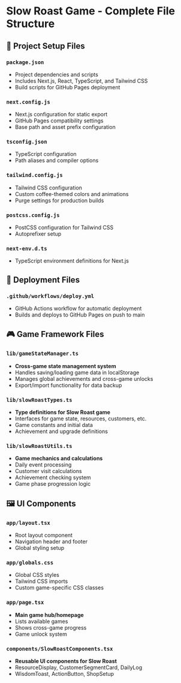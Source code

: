 # Slow Roast Game - Complete File Structure

## 📁 Project Setup Files

### `package.json`
- Project dependencies and scripts
- Includes Next.js, React, TypeScript, and Tailwind CSS
- Build scripts for GitHub Pages deployment

### `next.config.js` 
- Next.js configuration for static export
- GitHub Pages compatibility settings
- Base path and asset prefix configuration

### `tsconfig.json`
- TypeScript configuration
- Path aliases and compiler options

### `tailwind.config.js`
- Tailwind CSS configuration
- Custom coffee-themed colors and animations
- Purge settings for production builds

### `postcss.config.js`
- PostCSS configuration for Tailwind CSS
- Autoprefixer setup

### `next-env.d.ts`
- TypeScript environment definitions for Next.js

## 🚀 Deployment Files

### `.github/workflows/deploy.yml`
- GitHub Actions workflow for automatic deployment
- Builds and deploys to GitHub Pages on push to main

## 🎮 Game Framework Files

### `lib/gameStateManager.ts`
- **Cross-game state management system**
- Handles saving/loading game data in localStorage
- Manages global achievements and cross-game unlocks
- Export/import functionality for data backup

### `lib/slowRoastTypes.ts`
- **Type definitions for Slow Roast game**
- Interfaces for game state, resources, customers, etc.
- Game constants and initial data
- Achievement and upgrade definitions

### `lib/slowRoastUtils.ts`
- **Game mechanics and calculations**
- Daily event processing
- Customer visit calculations
- Achievement checking system
- Game phase progression logic

## 🖼️ UI Components

### `app/layout.tsx`
- Root layout component
- Navigation header and footer
- Global styling setup

### `app/globals.css`
- Global CSS styles
- Tailwind CSS imports
- Custom game-specific CSS classes

### `app/page.tsx` 
- **Main game hub/homepage**
- Lists available games
- Shows cross-game progress
- Game unlock system

### `components/SlowRoastComponents.tsx`
- **Reusable UI components for Slow Roast**
- ResourceDisplay, CustomerSegmentCard, DailyLog
- WisdomToast, ActionButton, ShopSetup